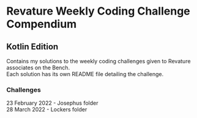 # Revature Weekly Coding Challenge Compendium
## Kotlin Edition

Contains my solutions to the weekly coding challenges given to Revature associates on the Bench.
<br>Each solution has its own README file detailing the challenge.

### Challenges
23 February 2022 - Josephus folder
<br>28 March 2022 - Lockers folder
